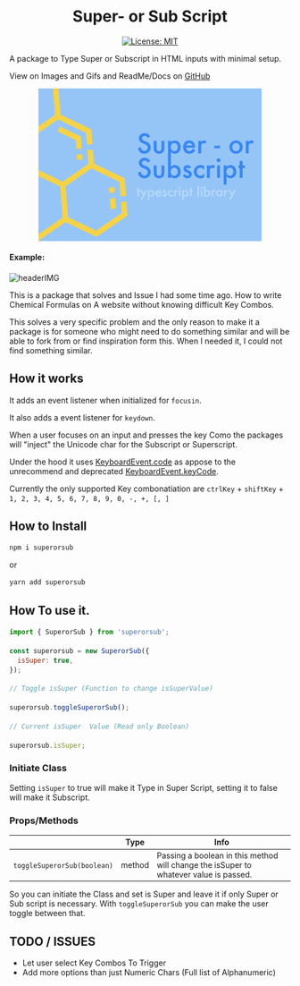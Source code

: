 <p align="center">

<h1 align="center">Super- or Sub Script</h1>
<p align="center">
  <a href="">
    <img alt="License: MIT" src="https://img.shields.io/github/issues/ahwelgemoed/lottie-mendix-widget" target="_blank" />
  </a>
  <br>
</p>
A package to Type Super or Subscript in HTML inputs with minimal setup.
</p>

View on Images and Gifs and ReadMe/Docs on [GitHub](https://github.com/ahwelgemoed/superorsub#super--or-sub-script)

<p align="center">
<img  align="center" alt="headerIMG" src="./assets/Super.png" target="_blank" />
<h4>Example:</h4>
<img  align="center" alt="headerIMG" src="./assets/Super.gif" target="_blank" />
</p>

This is a package that solves and Issue I had some time ago. How to write Chemical Formulas on A website without knowing difficult Key Combos.

This solves a very specific problem and the only reason to make it a package is for someone who might need to do something similar and will be able to fork from or find inspiration form this. When I needed it, I could not find something similar.

## How it works

It adds an event listener when initialized for `focusin`.

It also adds a event listener for `keydown`.

When a user focuses on an input and presses the key Como the packages will "inject" the Unicode char for the Subscript or Superscript.

Under the hood it uses [KeyboardEvent.code](https://developer.mozilla.org/en-US/docs/Web/API/KeyboardEvent/code) as appose to the unrecommend and deprecated [KeyboardEvent.keyCode](https://developer.mozilla.org/en-US/docs/Web/API/KeyboardEvent/keyCode).

Currently the only supported Key combonatiation are `ctrlKey` + `shiftKey` + `1, 2, 3, 4, 5, 6, 7, 8, 9, 0, -, +, [, ]`

## How to Install

```bash
npm i superorsub
```

or

```bash
yarn add superorsub
```

## How To use it.

```js
import { SuperorSub } from 'superorsub';

const superorsub = new SuperorSub({
  isSuper: true,
});

// Toggle isSuper (Function to change isSuperValue)

superorsub.toggleSuperorSub();

// Current isSuper  Value (Read only Boolean)

superorsub.isSuper;
```

### Initiate Class

Setting `isSuper` to true will make it Type in Super Script, setting it to false will make it Subscript.

### Props/Methods

|                             | Type   | Info                                                                                  |
| --------------------------- | ------ | ------------------------------------------------------------------------------------- |
| `toggleSuperorSub(boolean)` | method | Passing a boolean in this method will change the isSuper to whatever value is passed. |

So you can initiate the Class and set is Super and leave it if only Super or Sub script is necessary. With `toggleSuperorSub` you can make the user toggle between that.

## TODO / ISSUES

- Let user select Key Combos To Trigger
- Add more options than just Numeric Chars (Full list of Alphanumeric)
